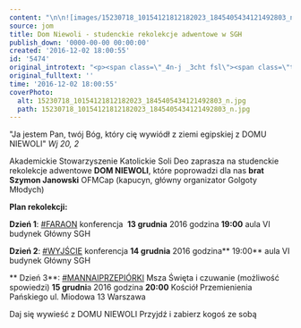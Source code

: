 ```yaml
---
content: "\n\n![images/15230718_10154121812182023_1845405434121492803_n.jpg](images/15230718_10154121812182023_1845405434121492803_n.jpg)\n\r\n\n\"Ja jestem Pan, twój Bóg, który cię wywiódł z ziemi egipskiej z DOMU NIEWOLI\" *Wj 20, 2*\n \n Akademickie Stowarzyszenie Katolickie Soli Deo zaprasza na studenckie rekolekcje adwentowe **DOM NIEWOLI**, które poprowadzi dla nas **brat Szymon Janowski** OFMCap (kapucyn, główny organizator Golgoty Młodych) \n \n **Plan rekolekcji:** \n \n **Dzień 1**: [#FARAON](https://www.facebook.com/hashtag/faraon) \n konferencja \n\_**13 grudnia** 2016 godzina **19:00**\n aula VI budynek Główny SGH \n \n **Dzień 2**: [#WYJŚCIE](https://www.facebook.com/hashtag/wyj%C5%9Bcie) \n konferencja\n **14 grudnia** 2016 godzina** 19:00**\n aula VI budynek Główny SGH\n \n**\_Dzień 3**: [#MANNAIPRZEPIÓRKI](https://www.facebook.com/hashtag/mannaiprzepi%C3%B3rki) \n Msza Święta i czuwanie (możliwość spowiedzi) \n **15 grudni**a 2016 godzina **20:00**\n Kościół Przemienienia Pańskiego ul. Miodowa 13 Warszawa \n \n Daj się wywieść z DOMU NIEWOLI \n Przyjdź i zabierz kogoś ze sobą \n"
source: jom
title: Dom Niewoli - studenckie rekolekcje adwentowe w SGH
publish_down: '0000-00-00 00:00:00'
created: '2016-12-02 18:00:55'
id: '5474'
original_introtext: "<p><span class=\"_4n-j _3cht fsl\"><span class=\"text_exposed_show\"><img src=\"images/15230718_10154121812182023_1845405434121492803_n.jpg\" border=\"0\" alt=\"\" width=\"362\" height=\"136\" /></span></span></p>\r\n<p style=\"text-align: justify;\"><span class=\"_4n-j _3cht fsl\">\"Ja jestem Pan, twój Bóg, który cię wywiódł z ziemi egipskiej z DOMU NIEWOLI\" <em>Wj 20, 2</em><br /> <br /> Akademickie Stowarzyszenie Katolickie Soli Deo zaprasza na studenckie rekolekcje adwentowe <strong>DOM NIEWOLI</strong>, które poprowadzi dla nas <strong>brat Szymon Janowski</strong> OFMCap (kapucyn, główny organizator Golgoty Młodych) <br /> <br /> <strong>Plan rekolekcji:</strong> <br /> <br /> <strong>Dzień 1</strong>: <a class=\"_58cn\" href=\"https://www.facebook.com/hashtag/faraon\" data-ft=\"{&quot;tn&quot;:&quot;*N&quot;,&quot;type&quot;:104}\">#FARAON</a> <br /> konferencja </span><br /><span class=\"_4n-j _3cht fsl\">\_<strong>13 grudnia</strong> 2016 godzina <strong>19:00</strong><br /> aula VI budynek Główny SGH <br /> <br /> <strong>Dzień 2</strong>: <a class=\"_58cn\" href=\"https://www.facebook.com/hashtag/wyj%C5%9Bcie\" data-ft=\"{&quot;tn&quot;:&quot;*N&quot;,&quot;type&quot;:104}\">#WYJŚCIE</a> <span class=\"text_exposed_show\"><br /> konferencja<br /> <strong>14 grudnia</strong> 2016 godzina<strong> 19:00</strong><br /> aula VI budynek Główny SGH<br /> </span></span><br /><span class=\"_4n-j _3cht fsl\"><span class=\"text_exposed_show\"><strong>\_Dzień 3</strong>: <a class=\"_58cn\" href=\"https://www.facebook.com/hashtag/mannaiprzepi%C3%B3rki\" data-ft=\"{&quot;tn&quot;:&quot;*N&quot;,&quot;type&quot;:104}\">#MANNAIPRZEPIÓRKI</a> <br /> Msza Święta i czuwanie (możliwość spowiedzi) <br /> <strong>15 grudni</strong>a 2016 godzina <strong>20:00</strong><br /> Kościół Przemienienia Pańskiego ul. Miodowa 13 Warszawa <br /> <br /> Daj się wywieść z DOMU NIEWOLI <br /> Przyjdź i zabierz kogoś ze sobą </span></span></p>"
original_fulltext: ''
time: '2016-12-02 18:00:55'
coverPhoto:
  alt: 15230718_10154121812182023_1845405434121492803_n.jpg
  path: 15230718_10154121812182023_1845405434121492803_n.jpg
---
```

"Ja jestem Pan, twój Bóg, który cię wywiódł z ziemi egipskiej z DOMU NIEWOLI" *Wj 20, 2*
 
 Akademickie Stowarzyszenie Katolickie Soli Deo zaprasza na studenckie rekolekcje adwentowe **DOM NIEWOLI**, które poprowadzi dla nas **brat Szymon Janowski** OFMCap (kapucyn, główny organizator Golgoty Młodych) 
 
 **Plan rekolekcji:** 
 
 **Dzień 1**: [#FARAON](https://www.facebook.com/hashtag/faraon) 
 konferencja 
 **13 grudnia** 2016 godzina **19:00**
 aula VI budynek Główny SGH 
 
 **Dzień 2**: [#WYJŚCIE](https://www.facebook.com/hashtag/wyj%C5%9Bcie) 
 konferencja
 **14 grudnia** 2016 godzina** 19:00**
 aula VI budynek Główny SGH
 
** Dzień 3**: [#MANNAIPRZEPIÓRKI](https://www.facebook.com/hashtag/mannaiprzepi%C3%B3rki) 
 Msza Święta i czuwanie (możliwość spowiedzi) 
 **15 grudni**a 2016 godzina **20:00**
 Kościół Przemienienia Pańskiego ul. Miodowa 13 Warszawa 
 
 Daj się wywieść z DOMU NIEWOLI 
 Przyjdź i zabierz kogoś ze sobą 


<!--{{json:{"created_date":"2016-12-02 18:00:55","publish_down":"0000-00-00 00:00:00","id":"5474"}}}-->